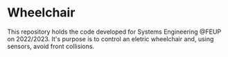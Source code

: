 # Wheelchair
This repository holds the code developed for Systems Engineering @FEUP on 2022/2023.
It's purpose is to control an eletric wheelchair and, using sensors, avoid front collisions.
